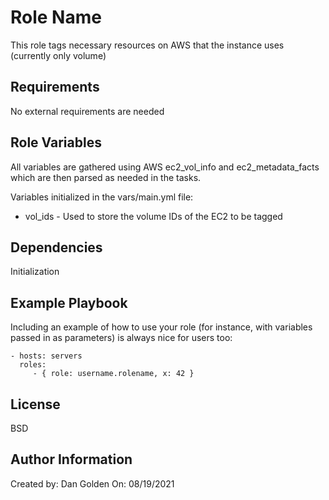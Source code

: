 Role Name
=========
This role tags necessary resources on AWS that the instance uses (currently only volume)


Requirements
------------
No external requirements are needed


Role Variables
--------------
All variables are gathered using AWS ec2_vol_info and ec2_metadata_facts which are then parsed as needed in the tasks.

Variables initialized in the vars/main.yml file:
  - vol_ids - Used to store the volume IDs of the EC2 to be tagged


Dependencies
------------
Initialization


Example Playbook
----------------

Including an example of how to use your role (for instance, with variables passed in as parameters) is always nice for users too:

    - hosts: servers
      roles:
         - { role: username.rolename, x: 42 }

License
-------
BSD


Author Information
------------------
Created by: Dan Golden
On: 08/19/2021
